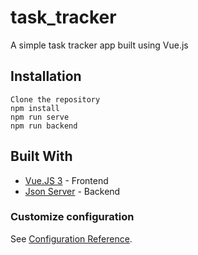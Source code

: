 # task_tracker
A simple task tracker app built using Vue.js

## Installation
```
Clone the repository
npm install
npm run serve
npm run backend
```

## Built With

* [Vue.JS 3](https://v3.vuejs.org/) - Frontend
* [Json Server](https://www.npmjs.com/package/json-server) - Backend


### Customize configuration
See [Configuration Reference](https://cli.vuejs.org/config/).
